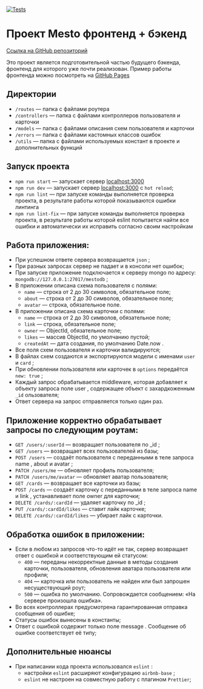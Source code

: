 [![Tests](../../actions/workflows/tests-13-sprint.yml/badge.svg)](../../actions/workflows/tests-13-sprint.yml) 


# Проект Mesto фронтенд + бэкенд

[Ссылка на GitHub репозиторий](https://github.com/chepash/express-mesto-gha)

Это проект является подготовительной частью будущего бэкенда, фронтенд для которого уже почти реализован. Пример работы фронтенда можно посмотреть на [GitHub Pages](https://chepash.github.io/react-mesto-auth/)


## Директории

- `/routes` — папка с файлами роутера  
- `/controllers` — папка с файлами контроллеров пользователя и карточки   
- `/models` — папка с файлами описания схем пользователя и карточки  
- `/errors` — папка с файлами кастомных классов ошибок
- `/utils` — папка с файлами используемых констант в проекте и дополнительных функций


## Запуск проекта

- `npm run start` — запускает сервер [localhost:3000](http://localhost:3000/)
- `npm run dev` — запускает сервер [localhost:3000](http://localhost:3000/) с `hot reload`;
- `npm run lint` — при запуске команды выполняется проверка проекта, в результате работы которой показываются ошибки линтинга
- `npm run lint-fix` — при запуске команды выполняется проверка проекта, в результате работы которой eslint попытается найти все ошибки и автоматически их исправить согласно своим настройкам


## Работа приложения:

- При успешном ответе сервера возвращается `json` ;
- При разных запросах сервер не падает и в консоли нет ошибок;
- При запуске приложение подключается к серверу mongo по адресу: `mongodb://127.0.0.1:27017/mestodb` ;
- В приложении описана схема пользователя с полями:
  - `name` — строка от 2 до 30 символов, обязательное поле;
  - `about` — строка от 2 до 30 символов, обязательное поле;
  - `avatar` — строка, обязательное поле.
- В приложении описана схема карточки с полями:
  - `name` — строка от 2 до 30 символов, обязательное поле;
  - `link` — строка, обязательное поле;
  - `owner` — ObjectId, обязательное поле;
  - `likes` — массив ObjectId, по умолчанию пустой;
  - `createdAt` — дата создания, по умолчанию Date.now .
- Все поля схем пользователя и карточки валидируются;
- В файлах схем создаются и экспортируются модели с именами `user` и `card` ;
- При обновлении пользователя или карточек в `options` передаётся `new: true` ;
- Каждый запрос обрабатывается middleware, которая добавляет к объекту запроса поле user , содержащее объект с захардкоженным `_id` ользователя;
- Ответ сервера на запрос отправляется только один раз.


## Приложение корректно обрабатывает запросы по следующим роутам:

- `GET /users/:userId` — возвращает пользователя по _id ;
- `GET /users` — возвращает всех пользователей из базы;
- `POST /users` — создаёт пользователя с переданными в теле запроса name , about и avatar ;
- `PATCH /users/me` — обновляет профиль пользователя;
- `PATCH /users/me/avatar` — обновляет аватар пользователя;
- `GET /cards` — возвращает все карточки из базы;
- `POST /cards` — создаёт карточку с переданными в теле запроса name и link , устанавливает поле owner для карточки;
- `DELETE /cards/:cardId` — удаляет карточку по _id ;
- `PUT /cards/:cardId/likes` — ставит лайк карточке;
- `DELETE /cards/:cardId/likes` — убирает лайк с карточки.


## Обработка ошибок в приложении:

- Если в любом из запросов что-то идёт не так, сервер возвращает ответ с ошибкой и соответствующим ей статусом:
  - `400` — переданы некорректные данные в методы создания карточки, пользователя, обновления аватара пользователя или профиля;
  - `404` — карточка или пользователь не найден или был запрошен несуществующий роут;
  - `500` — ошибка по умолчанию. Сопровождается сообщением: «На сервере произошла ошибка».
- Во всех контроллерах предусмотрена гарантированная отправка сообщения об ошибке;
- Статусы ошибок вынесены в константы;
- Ответ с ошибкой содержит только поле message . Сообщение об ошибке соответствует её типу;


## Дополнительные нюансы

- При написании кода проекта использовался `eslint` :
  - настройки `eslint` расширяют конфигурацию `airbnb-base` ;
  - `eslint` не настроен на совместную работу с плагином `Prettier`;

